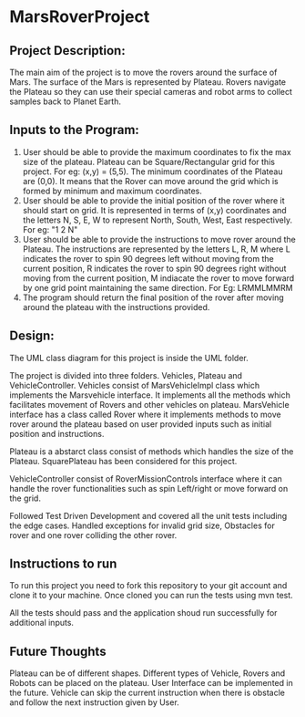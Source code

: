 # MarsRoverProject
## Project Description:
The main aim of the project is to move the rovers around the surface of Mars. The surface of the Mars is represented by Plateau. Rovers navigate the Plateau so they can use their special cameras and robot arms to collect samples back to Planet Earth.

## Inputs to the Program:
1. User should be able to provide the maximum coordinates to fix the max size of the plateau. Plateau can be Square/Rectangular grid for this project. For eg: (x,y) = (5,5). The minimum coordinates of the Plateau are (0,0). It means that the Rover can move around the grid which is formed by minimum and maximum coordinates.
2. User should be able to provide the initial position of the rover where it should start on grid. It is represented in terms of (x,y) coordinates and the letters N, S, E, W to represent North, South, West, East respectively. For eg: "1 2 N"
3. User should be able to provide the instructions to move rover around the Plateau. The instructions are represented by the letters L, R, M where L indicates the rover to spin 90 degrees left without moving from the current position, R indicates the rover to spin 90 degrees right without moving from the current position, M indiacate the rover to move forward by one grid point maintaining the same direction. For Eg: LRMMLMMRM
4. The program should return the final position of the rover after moving around the plateau with the instructions provided.

## Design:
The UML class diagram for this project is inside the UML folder.

The project is divided into three folders. Vehicles, Plateau and VehicleController. Vehicles consist of MarsVehicleImpl class which implements the Marsvehicle interface. It implements all the methods which facilitates movement of Rovers and other vehicles on plateau. MarsVehicle interface has a class called Rover where it implements methods to move rover around the plateau based on user provided inputs such as initial position and instructions.

Plateau is a abstarct class consist of methods which handles the size of the Plateau. SquarePlateau has been considered for this project.

VehicleController consist of RoverMissionControls interface where it can handle the rover functionalities such as spin Left/right or move forward on the grid.

Followed Test Driven Development and covered all the unit tests including the edge cases. Handled exceptions for invalid grid size, Obstacles for rover and one rover colliding the other rover. 

## Instructions to run 
To run this project you need to fork this repository to your git account and clone it to your machine. Once cloned you can run the tests using mvn test.

All the tests should pass and the application shoud run successfully for additional inputs.

## Future Thoughts
Plateau can be of different shapes.
Different types of Vehicle, Rovers and Robots can be placed on the plateau.
User Interface can be implemented in the future.
Vehicle can skip the current instruction when there is obstacle and follow the next instruction given by User.

